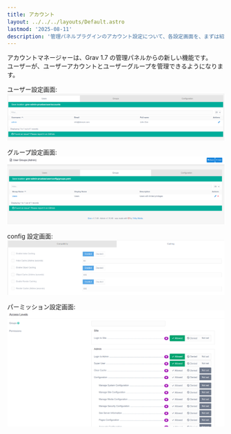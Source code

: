 ```yaml
---
title: アカウント
layout: ../../../layouts/Default.astro
lastmod: '2025-08-11'
description: '管理パネルプラグインのアカウント設定について、各設定画面を、まずは紹介します'
---
```


アカウントマネージャーは、Grav 1.7 の管理パネルからの新しい機能です。  
ユーザーが、ユーザーアカウントとユーザーグループを管理できるようになります。

ユーザー設定画面:  
![Users](./01.users/accounts-user1.png)

グループ設定画面:  
![Groups](./02.groups/accounts-groups1.png)

config 設定画面:  
![Configuration](./03.configuration/accounts-configuration2.png)

パーミッション設定画面:  
![Permissions](./04.permissions/accounts-permissions.png)

